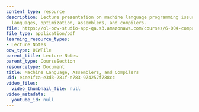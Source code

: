 ```yaml
---
content_type: resource
description: Lecture presentation on machine language programming issues, high level
  languages, optimization, assemblers, and compilers.
file: https://ol-ocw-studio-app-qa.s3.amazonaws.com/courses/6-004-computation-structures-spring-2009/e4ee1fcae3d3281fe783974257f788cc_MIT6_004s09_lec11.pdf
file_type: application/pdf
learning_resource_types:
- Lecture Notes
ocw_type: OCWFile
parent_title: Lecture Notes
parent_type: CourseSection
resourcetype: Document
title: Machine Language, Assemblers, and Compilers
uid: e4ee1fca-e3d3-281f-e783-974257f788cc
video_files:
  video_thumbnail_file: null
video_metadata:
  youtube_id: null
---
```

